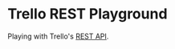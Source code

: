 # Trello REST Playground

Playing with Trello's [REST API](https://developer.atlassian.com/cloud/trello/guides/rest-api/api-introduction/).
